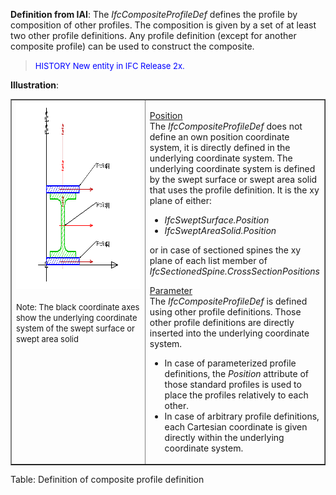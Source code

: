 ﻿**Definition
from IAI**: The _IfcCompositeProfileDef_ defines the profile by composition of other profiles. The composition is given by a set of at least two other profile definitions. Any profile definition (except for another composite profile) can be used to construct the composite.

> <font color="#0000ff" size="-1">HISTORY New entity
in IFC Release
2x.</font>
> 


**Illustration**:

<table border="1" cellpadding="2" cellspacing="2">
  <tbody>
    <tr valign="top">
      <td style="vertical-align: top; text-align: left; width: 400px;"><a href="drawings/IfcCompositeProfileDef-Layout1.dwf"><img src="figures/ifccompositeprofiledef-layout1.gif" alt="composite" border="0" height="300" width="400"></a><br>
      <br>
      <font size="-1">Note:
The black coordinate axes show the
underlying coordinate system of the swept surface or swept area solid</font></td>
      <td style="vertical-align: top; text-align: left;">
      <p><u>Position</u>
      <br>
The <i>IfcCompositeProfileDef</i>
does not define an own position coordinate system, it is directly
defined in the underlying coordinate system. The underlying
coordinate system is defined by the swept surface or swept area solid
that uses the profile definition. It is the xy plane of either:</p>
      <ul>
        <li style="font-style: italic;">IfcSweptSurface.Position</li>
        <li style="font-style: italic;">IfcSweptAreaSolid.Position</li>
      </ul>
or in case of sectioned spines the xy plane of each list member of <span style="font-style: italic;">IfcSectionedSpine.CrossSectionPositions<br>
      </span>
      <p><u>Parameter</u>
      <br>
The <i>IfcCompositeProfileDef</i>
is defined using other profile
definitions. Those other profile definitions are directly inserted into
the underlying coordinate system.</p>
      <ul>
        <li>In case of
parameterized profile definitions, the <i>Position</i>
attribute of those standard profiles is used to place the profiles
relatively to each other.</li>
        <li>In case of arbitrary
profile definitions, each Cartesian
coordinate is given directly within the underlying coordinate system.</li>
      </ul>
      </td>
    </tr>
  </tbody>
</table>

Table: Definition of composite profile definition
